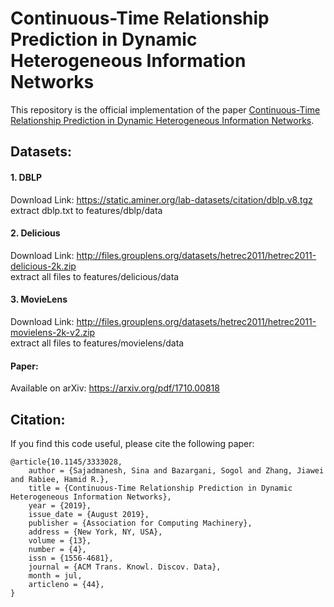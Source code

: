 # Continuous-Time Relationship Prediction in Dynamic Heterogeneous Information Networks

This repository is the official implementation of the paper [Continuous-Time Relationship Prediction in Dynamic Heterogeneous Information Networks](https://dl.acm.org/doi/10.1145/3333028).  

## Datasets:

#### 1. DBLP
Download Link: https://static.aminer.org/lab-datasets/citation/dblp.v8.tgz  
extract dblp.txt to features/dblp/data

#### 2. Delicious
Download Link: http://files.grouplens.org/datasets/hetrec2011/hetrec2011-delicious-2k.zip  
extract all files to features/delicious/data

#### 3. MovieLens
Download Link: http://files.grouplens.org/datasets/hetrec2011/hetrec2011-movielens-2k-v2.zip  
extract all files to features/movielens/data

#### Paper:

Available on arXiv: 
https://arxiv.org/pdf/1710.00818  

## Citation:
If you find this code useful, please cite the following paper:  
```
@article{10.1145/3333028,
    author = {Sajadmanesh, Sina and Bazargani, Sogol and Zhang, Jiawei and Rabiee, Hamid R.},
    title = {Continuous-Time Relationship Prediction in Dynamic Heterogeneous Information Networks},
    year = {2019},
    issue_date = {August 2019},
    publisher = {Association for Computing Machinery},
    address = {New York, NY, USA},
    volume = {13},
    number = {4},
    issn = {1556-4681},
    journal = {ACM Trans. Knowl. Discov. Data},
    month = jul,
    articleno = {44},
}
```
